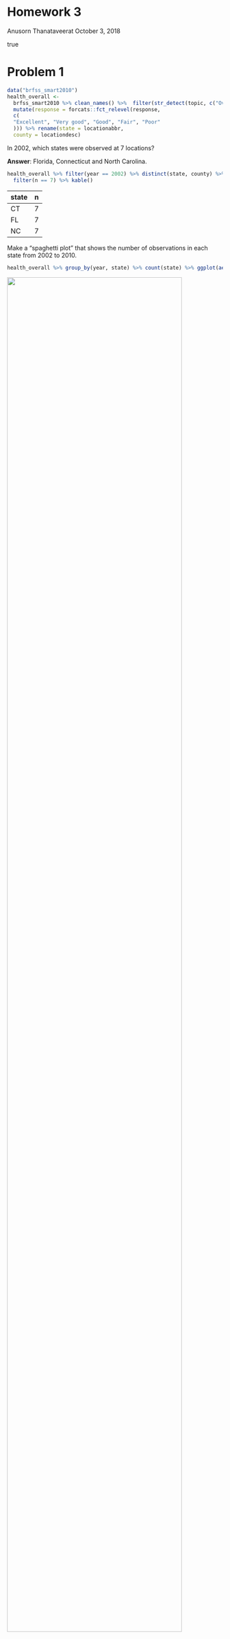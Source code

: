 Homework 3
================
Anusorn Thanataveerat
October 3, 2018

true

Problem 1
=========

``` r
data("brfss_smart2010")
health_overall <-
  brfss_smart2010 %>% clean_names() %>%  filter(str_detect(topic, c("Overall Health"))) %>%
  mutate(response = forcats::fct_relevel(response,
  c(
  "Excellent", "Very good", "Good", "Fair", "Poor"
  ))) %>% rename(state = locationabbr,
  county = locationdesc)
```

In 2002, which states were observed at 7 locations?

**Answer**: Florida, Connecticut and North Carolina.

``` r
health_overall %>% filter(year == 2002) %>% distinct(state, county) %>% count(state) %>% 
  filter(n == 7) %>% kable()
```

| state |    n|
|:------|----:|
| CT    |    7|
| FL    |    7|
| NC    |    7|

Make a “spaghetti plot” that shows the number of observations in each state from 2002 to 2010.

``` r
health_overall %>% group_by(year, state) %>% count(state) %>% ggplot(aes(x = year, y = n, group = state)) + geom_line(aes(color = state)) + theme(legend.position = "none") + ylab('Count') + xlab('Year')
```

<img src="p8105_hw3_at2710_files/figure-markdown_github/spaghetti_plot-1.png" width="90%" />

**Answer**: There are a lot of observations from Florida in 2007 and 2010, 220 and 205 locations, respectively. I suspect whether it has anything to do with the non-election years.

``` r
health_overall %>% group_by(year, state) %>% count(state) %>% ungroup() %>%  top_n(2)
```

    ## Selecting by n

    ## # A tibble: 2 x 3
    ##    year state     n
    ##   <int> <chr> <int>
    ## 1  2007 FL      220
    ## 2  2010 FL      205

Make a table showing, for the years 2002, 2006, and 2010, the mean and standard deviation of the proportion of “Excellent” responses across locations in NY State.

``` r
health_overall %>% filter(year %in% c(2002, 2006, 2010) &
                            state == 'NY' &
                            response == 'Excellent') %>% group_by(year) %>% summarize(mean_excellent = mean(data_value),
                            sd_excellent = sd(data_value)) %>% kable(digits = 1)
```

|  year|  mean\_excellent|  sd\_excellent|
|-----:|----------------:|--------------:|
|  2002|             24.0|            4.5|
|  2006|             22.5|            4.0|
|  2010|             22.7|            3.6|

**Answer**: The average proportion of respondents in New York claiming they are in excellent health is in a decline from year 2002 to 2010.

For each year and state, compute the average proportion in each response category (taking the average across locations in a state). Make a five-panel plot that shows, for each response category separately, the distribution of these state-level averages over time.

``` r
health_overall %>% group_by(year, state, response) %>% summarise(mean_proportion = mean(data_value, na.rm = TRUE)) %>% ggplot(aes(x = year, y = mean_proportion, color = state)) + geom_line() + 
  facet_wrap(. ~ response) + theme(legend.position = "none")
```

<img src="p8105_hw3_at2710_files/figure-markdown_github/average_-1.png" width="90%" />

**Answer**: The majority of respondents give themselves a very good health and it has been consistent across the years and those rated themselves with poor health are the minority in every state and throughout the years 2002 to 2010.

Problem 2
=========

**Answer**: The original dataset consists of 1384617 observations and 15 variables with details on the items customers buy on instacart website, including the time of the purchase and the duration from the last purchase at the store. The data is gathered from 131209 unique customers and the type of products with the highest purchase volume is produce (29.55% of the total volume). Among the produce category, here are the top 5 best selling items.

``` r
instacart %>% filter(department == 'produce') %>% count(product_name) %>% top_n(5) %>% kable()
```

    ## Selecting by n

| product\_name          |      n|
|:-----------------------|------:|
| Bag of Organic Bananas |  15480|
| Banana                 |  18726|
| Large Lemon            |   8135|
| Organic Baby Spinach   |   9784|
| Organic Strawberries   |  10894|

The average number of items in each purchase is 10.6. We further look into what time of day customers usually place their order. And surprisingly, the orders mostly come in during 10am to 3pm, so people spend their working hours on buying groceries online!

``` r
instacart %>% group_by(order_id) %>% count(order_hour_of_day) %>% ggplot(aes(order_hour_of_day)) + geom_histogram(binwidth = 0.4) + xlab('Hour of the day')
```

<img src="p8105_hw3_at2710_files/figure-markdown_github/unnamed-chunk-3-1.png" width="90%" />

How many aisles are there, and which aisles are the most items ordered from?

**Answer**: There are 134 aisles and with aisle 83 having 150609 items ordered from. ps. Aisle 83 is fresh vegetables so it makes sense that people would buy from this aise the most often given the short shelf life.

Make a plot that shows the number of items ordered in each aisle. Order aisles sensibly, and organize your plot so others can read it.

``` r
plot1 <-
  instacart %>% filter(aisle_id < 70) %>%  ggplot(aes(aisle_id)) + geom_histogram(binwidth = 0.9) + coord_flip() + xlab('Aisle ID') + ylab('Numbers of times ordered') + scale_x_continuous(breaks =
  seq(0, 69, 5))
  plot2 <-
  instacart %>% filter(aisle_id >= 70) %>%  ggplot(aes(aisle_id)) + geom_histogram(binwidth = 0.9) + coord_flip() + xlab('') + ylab('Numbers of times ordered') + scale_x_continuous(breaks =
  seq(70, 134, 5))
  plot1 + plot2
```

<img src="p8105_hw3_at2710_files/figure-markdown_github/unnamed-chunk-4-1.png" width="90%" />

**Answer**: From the plot, we can see there are 4 aisles with the item counts exceed 50,000 units.(see table below). Again, these perishables have short shelf life and require more frequent re-order.

``` r
instacart %>% count(aisle) %>% filter(n > 50000) %>% kable()
```

| aisle                      |       n|
|:---------------------------|-------:|
| fresh fruits               |  150473|
| fresh vegetables           |  150609|
| packaged vegetables fruits |   78493|
| yogurt                     |   55240|

Make a table showing the most popular item aisles “baking ingredients”, “dog food care”, and “packaged vegetables fruits”

``` r
instacart %>% filter(aisle %in% c("baking ingredients", "dog food care", "packaged vegetables fruits")) %>% group_by(aisle) %>%  count(product_name) %>% top_n(1) %>% kable()
```

    ## Selecting by n

| aisle                         | product\_name                                   |                                                                                                                                                                                     n|
|:------------------------------|:------------------------------------------------|-------------------------------------------------------------------------------------------------------------------------------------------------------------------------------------:|
| baking ingredients            | Light Brown Sugar                               |                                                                                                                                                                                   499|
| dog food care                 | Snack Sticks Chicken & Rice Recipe Dog Treats   |                                                                                                                                                                                    30|
| packaged vegetables fruits    | Organic Baby Spinach                            |                                                                                                                                                                                  9784|
| **Answer**:Since I don't bake | nor do I own dog I don't know if it makes sense |  for the light brown sugar and the chicken and rice recipe dog treats to be the best seller. But I agree that baby spinach deserves its place in the packaged veggies/fruits section.|

Make a table showing the mean hour of the day at which Pink Lady Apples and Coffee Ice Cream are ordered on each day of the week; format this table for human readers (i.e. produce a 2 x 7 table).

``` r
instacart %>% filter(product_name %in% c('Pink Lady Apples', 'Coffee Ice Cream')) %>% group_by(product_name, order_dow) %>% summarise(mean_hour = round(mean(order_hour_of_day),1)) %>% spread(key = order_dow, value = mean_hour) %>% kable() 
```

| product\_name    |     0|     1|     2|     3|     4|     5|     6|
|:-----------------|-----:|-----:|-----:|-----:|-----:|-----:|-----:|
| Coffee Ice Cream |  13.8|  14.3|  15.4|  15.3|  15.2|  12.3|  13.8|
| Pink Lady Apples |  13.4|  11.4|  11.7|  14.2|  11.6|  12.8|  11.9|

**Answer** On most days of the week, people tend to purchase pink lady apples around noon while the coffee ice cream is usually ordered a little later, around early afternoon. ps. I was trying to find what each number of the variable 'order\_dow' represents what day but couldn't find credible data dictionary (see link attached) <https://gist.github.com/jeremystan/c3b39d947d9b88b3ccff3147dbcf6c6b>

Problem 3
=========

This problem uses the NY NOAA data. DO NOT include this dataset in your local data directory; instead, load the data from the p8105.datasets package (it’s called ny\_noaa).

**Answer**: This is the weather data, with 2595176 observations, which consists of daily information on precipition, snow and temperature from various locations. It's in a long format and hasn't been tidied since there are rows with no information on the weather. Thus we removed those observations with no data (72278 rows) and ended up with the final dataset with 2522898 observations. The data comes from 747 unique weather stations in NY from year 1981 to 2010. There are a lot of missing data observed in the dataset particularly the tmax and tmin (42%). Another variable with dubious input is snow given there is one record, dated 2005-06-15, that shows the amount of snow in negative (-0.5).

For snowfall, what are the most commonly observed values? Why?

**Answer**: It's 0 since snow doesn't fall all year round, just during the winter season.

Make a two-panel plot showing the average temperature in January and in July in each station across years. Is there any observable / interpretable structure? Any outliers?

``` r
cleaned_dat %>% group_by(month, year, id) %>% summarise(tmax_avg = mean(tmax, na.rm = TRUE),
  tmin_avg = mean(tmin, na.rm = TRUE)) %>% filter(month %in% c(1, 7)) %>% mutate(month_name = month.name[month]) %>% gather(key = max_min, value = temp, tmax_avg:tmin_avg) %>% ggplot(aes(x = year, y = temp, color = max_min)) + geom_jitter() + geom_smooth() +  facet_grid(. ~ month_name) + ylab('Temperature') + xlab('Year') + scale_color_manual(
  name = "",
  labels = c("Average Max",
  "Average Min"),
  values = c('tmax_avg' = 'firebrick2', 'tmin_avg' = 'steelblue2')
  )
```

    ## `geom_smooth()` using method = 'gam' and formula 'y ~ s(x, bs = "cs")'

<img src="p8105_hw3_at2710_files/figure-markdown_github/unnamed-chunk-8-1.png" width="90%" />

**Answer**:Clearly the average min and max temperature in July are higher than those in January. Also, there seems to be more variability, across stations, in average min/max temperature in January compared to July; there are a lot of overlap between some locations' average max and min temperature in January while there's a clear break of min/max temperature across locations in July. In January, there are some locations with extremely low average min temperature. In the year 2005, one location was recorded with average minimum temperature of -18.04 degrees, the lowest average ever recorded in this dataset. We also noticed that the average temperatures are lower than usual in January 1994.

Make a two-panel plot showing (i) tmax vs tmin for the full dataset (note that a scatterplot may not be the best option); and (ii) make a plot showing the distribution of snowfall values greater than 0 and less than 100 separately by year.

``` r
plot_a <- cleaned_dat %>% filter(!is.na(tmax) & !is.na(tmin)) %>% gather(key = max_min, value = temp, tmax:tmin) %>% ggplot(aes(x = date, y = temp, color = max_min)) + geom_smooth() + ylab('Temperature') + xlab('Date') + ggtitle('Daily Max and Min temperature (F)') + scale_color_manual(
  name = "",
  labels = c("Max temp.",
  "Min temp."),
  values = c('tmax' = 'red', 'tmin' = 'blue')
  )
plot_b <- cleaned_dat %>% filter(snow > 0 & snow < 100/25.4) %>% ggplot(aes(x = snow, fill = as.character(year))) +
  geom_density(alpha = .15, show.legend = FALSE) + 
  viridis::scale_fill_viridis(discrete = TRUE) + labs(x = 'Snow (in inches)', y = 'Density', title = 'Distribution of snowfall less than 4 inches by year') + theme_light()
#Create plot
plot_a + plot_b + plot_layout(ncol = 1, heights = c(1, 2))
```

    ## `geom_smooth()` using method = 'gam' and formula 'y ~ s(x, bs = "cs")'

<img src="p8105_hw3_at2710_files/figure-markdown_github/unnamed-chunk-9-1.png" width="90%" />

**Answer**: The key takeaways from these figures are the temperature measured in New York has been climbing from 1990 to 2010. For the snowfall plot, It shows that each year, most of the time when it snows (between 0 and 4 inches), it usually does less than an inch.
